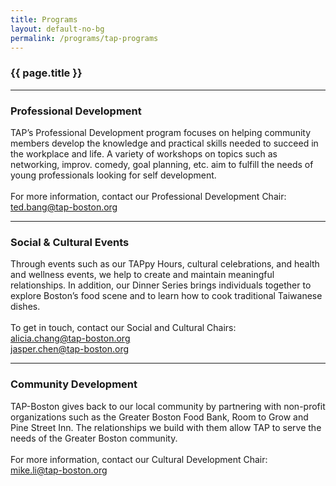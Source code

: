 ```yaml
---
title: Programs
layout: default-no-bg
permalink: /programs/tap-programs
---
```

<div class="main-contents-area">
<h3 class="no-bg">{{ page.title }}</h3>

  <hr id="professional-development">

  <h3>Professional Development</h3>
  <p>	       
  TAP’s Professional Development program focuses on helping community members develop the knowledge and practical skills needed to succeed in the workplace and life. A variety of workshops on topics such as networking, improv. comedy, goal planning, etc. aim to fulfill the needs of young professionals looking for self development.<br/><br/>
  For more information, contact our Professional Development Chair:<br/>
  <a href="mailto:ted.bang@tap-boston.org">ted.bang@tap-boston.org</a>
  </p>

  <hr id="programs-social-and-cultural">

  <h3>Social & Cultural Events</h3>
  <p>
  Through events such as our TAPpy Hours, cultural celebrations, and health and wellness events, we help to create and maintain meaningful relationships. In addition, our Dinner Series brings individuals together to explore Boston’s food scene and to learn how to cook traditional Taiwanese dishes.<br/><br/>
  To get in touch, contact our Social and Cultural Chairs:<br/>
  <a href="mailto:alicia.chang@tap-boston.org">alicia.chang@tap-boston.org</a><br/>
  <a href="mailto:jasper.chen@tap-boston.org">jasper.chen@tap-boston.org</a><br/>
  </p>

  <hr id="programs-community-development">

  <h3>Community Development</h3>
  <p>
  TAP-Boston gives back to our local community by partnering with non-profit organizations such as the Greater Boston Food Bank, Room to Grow and Pine Street Inn. The relationships we build with them allow TAP to serve the needs of the Greater Boston community.<br/><br/>
  For more information, contact our Cultural Development Chair:<br/>
  <a href="mailto:mike.li@tap-boston.org">mike.li@tap-boston.org</a>
  </p>
</div>